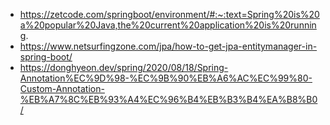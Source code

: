 
- https://zetcode.com/springboot/environment/#:~:text=Spring%20is%20a%20popular%20Java,the%20current%20application%20is%20running.
- https://www.netsurfingzone.com/jpa/how-to-get-jpa-entitymanager-in-spring-boot/
- https://donghyeon.dev/spring/2020/08/18/Spring-Annotation%EC%9D%98-%EC%9B%90%EB%A6%AC%EC%99%80-Custom-Annotation-%EB%A7%8C%EB%93%A4%EC%96%B4%EB%B3%B4%EA%B8%B0/
